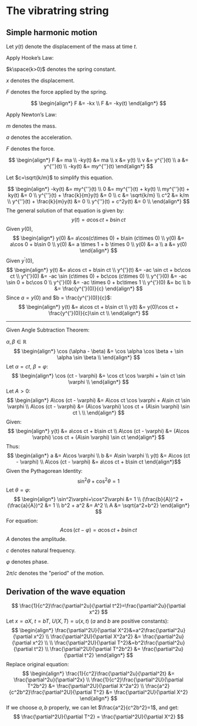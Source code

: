 # The vibratring string
## Simple harmonic motion
Let $y(t)$ denote the displacement of the mass at time $t$.

Apply Hooke’s Law:

$k\space(k>0)$ denotes the spring constant.

$x$ denotes the displacement.

$F$ denotes the force applied by the spring.

$$
\begin{align*}
    F &= -kx \\
    F &= -ky(t)
\end{align*}
$$

Apply Newton’s Law:

$m$ denotes the mass.

$a$ denotes the acceleration.

$F$ denotes the force.

$$
\begin{align*}
    F &= ma \\
    -ky(t) &= ma \\
    x &= y(t) \\
    v &= y^{'}(t) \\
    a &= y^{''}(t) \\
    -ky(t) &= my^{''}(t)
\end{align*}
$$

Let $c=\sqrt{k/m}$ to simplify this equation.

$$
\begin{align*}
    -ky(t) &= my^{''}(t) \\
    0 &= my^{''}(t) + ky(t) \\
    my^{''}(t) + ky(t) &= 0 \\
    y^{''}(t) + \frac{k}{m}y(t) &= 0 \\
    c &= \sqrt{k/m} \\
    c^2 &= k/m \\
    y^{''}(t) + \frac{k}{m}y(t) &= 0 \\
    y^{''}(t) + c^2y(t) &= 0 \\
\end{align*}
$$
The general solution of that equation is given by:
$$
y(t)=a\cos ct + b\sin ct
$$
Given $y(0)$,
$$
\begin{align*}
    y(0) &= a\cos(c\times 0) + b\sin (c\times 0)
    \\
    y(0) &= a\cos 0 + b\sin 0
    \\
    y(0) &= a \times 1 + b \times 0
    \\
    y(0) &= a
    \\
    a &= y(0)
\end{align*}
$$
Given $y^{'}(0)$,
$$
\begin{align*}
y(t) &= a\cos ct + b\sin ct \\
    y^{'}(t) &= -ac \sin ct + bc\cos ct \\
    y^{'}(0) &= -ac \sin (c\times 0) + bc\cos (c\times 0) \\
    y^{'}(0) &= -ac \sin 0 + bc\cos 0 \\
    y^{'}(0) &= -ac \times 0 + bc\times 1 \\
    y^{'}(0) &= bc \\
    b &= \frac{y^{'}(0)}{c}
\end{align*}
$$
Since $a = y(0)$ and $b = \frac{y^{'}(0)}{c}$:
$$
\begin{align*}
    y(t) &= a\cos ct + b\sin ct \\
    y(t) &= y(0)\cos ct + \frac{y^{'}(0)}{c}\sin ct \\
\end{align*}
$$

---

Given Angle Subtraction Theorem:

$\alpha,\beta \in \mathbb{R}$
$$
\begin{align*}
    \cos (\alpha - \beta) &= \cos \alpha \cos \beta + \sin \alpha \sin \beta \\
\end{align*}
$$
Let $\alpha = ct$, $\beta = \varphi$:
$$
\begin{align*}
    \cos (ct - \varphi) &= \cos ct \cos \varphi + \sin ct \sin \varphi \\
\end{align*}
$$
Let $A >0$:
$$
\begin{align*}
    A\cos (ct - \varphi) &= A\cos ct \cos \varphi + A\sin ct \sin \varphi \\
    A\cos (ct - \varphi) &= (A\cos \varphi) \cos ct + (A\sin \varphi) \sin ct \ \\
\end{align*}
$$
Given:
$$
\begin{align*}
    y(t) &= a\cos ct + b\sin ct \\  
    A\cos (ct - \varphi) &= (A\cos \varphi) \cos ct + (A\sin \varphi) \sin ct
\end{align*}
$$
Thus:
$$
\begin{align*}
    a &= A\cos \varphi \\
    b &= A\sin \varphi \\
    y(t) &= A\cos (ct - \varphi) \\  
    A\cos (ct - \varphi) &= a\cos ct + b\sin ct
\end{align*}$$
Given the Pythagorean Identity:
$$
    \sin^2\theta+\cos^2\theta=1
$$
Let $\theta=\varphi$:
$$
\begin{align*}
    \sin^2\varphi+\cos^2\varphi &= 1 \\
    (\frac{b}{A})^2 + (\frac{a}{A})^2 &= 1 \\
    b^2 + a^2 &= A^2 \\
    A &= \sqrt{a^2+b^2}
\end{align*}
$$
For equation:
$$
A\cos (ct - \varphi) = a\cos ct + b\sin ct
$$
$A$ denotes the amplitude.


$c$ denotes natural frequency.

$\varphi$ denotes phase.

$2\pi/c$ denotes the "period" of the motion.
## Derivation of the wave equation
$$
\frac{1}{c^2}\frac{\partial^2u}{\partial t^2}=\frac{\partial^2u}{\partial x^2}
$$
Let $x=aX$, $t=bT$, $U(X,T)=u(x,t)$ ($a$ and $b$ are positive constants):
$$
\begin{align*}
    \frac{\partial^2U}{\partial X^2}&=a^2\frac{\partial^2u}{\partial x^2} \\
    \frac{\partial^2U}{\partial X^2a^2} &= \frac{\partial^2u}{\partial x^2} \\
    \\
    \frac{\partial^2U}{\partial T^2}&=b^2\frac{\partial^2u}{\partial t^2} \\
    \frac{\partial^2U}{\partial T^2b^2} &= \frac{\partial^2u}{\partial t^2}
\end{align*}
$$
Replace original equation:
$$
\begin{align*}
    \frac{1}{c^2}\frac{\partial^2u}{\partial^2t} &= \frac{\partial^2u}{\partial^2x} \\
    \frac{1}{c^2}\frac{\partial^2U}{\partial T^2b^2} &=  \frac{\partial^2U}{\partial X^2a^2} \\
    \frac{a^2}{c^2b^2}\frac{\partial^2U}{\partial T^2} &=  \frac{\partial^2U}{\partial X^2}
\end{align*}
$$
If we choose $a,b$ properly, we can let $\frac{a^2}{c^2b^2}=1$, and get:
$$
\frac{\partial^2U}{\partial T^2} = \frac{\partial^2U}{\partial X^2}
$$
